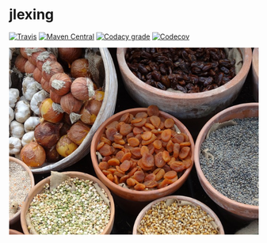 jlexing
===

[![Travis](https://img.shields.io/travis/io7m/jlexing.png?style=flat-square)](https://travis-ci.org/io7m/jlexing)
[![Maven Central](https://img.shields.io/maven-central/v/com.io7m.jlexing/com.io7m.jlexing.png?style=flat-square)](http://search.maven.org/#search%7Cga%7C1%7Cg%3A%22com.io7m.jlexing%22)
[![Codacy grade](https://img.shields.io/codacy/grade/cefa9aa1e44d4796babbf77c2747d264.png?style=flat-square)](https://www.codacy.com/app/github_79/jlexing)
[![Codecov](https://img.shields.io/codecov/c/github/io7m/jlexing.png?style=flat-square)](https://codecov.io/gh/io7m/jlexing)

![jlexing](./src/site/resources/jlexing.jpg?raw=true)

